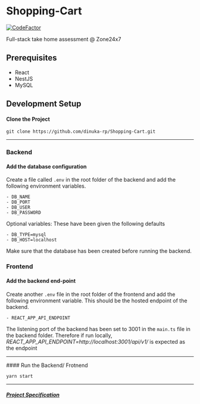 # Shopping-Cart

[![CodeFactor](https://www.codefactor.io/repository/github/dinuka-rp/shopping-cart/badge?s=8bd602f3f7f8c25283b8dbeb5079e9dd11681e75)](https://www.codefactor.io/repository/github/dinuka-rp/shopping-cart)

Full-stack take home assessment @ Zone24x7

## Prerequisites

- React
- NestJS
- MySQL

## Development Setup

#### Clone the Project

`git clone https://github.com/dinuka-rp/Shopping-Cart.git`

<hr/>

### Backend

#### Add the database configuration

Create a file called `.env` in the root folder of the backend and add the following environment variables.

```
- DB_NAME
- DB_PORT
- DB_USER
- DB_PASSWORD
```

Optional variables: These have been given the following defaults

```
- DB_TYPE=mysql
- DB_HOST=localhost
```

Make sure that the database has been created before running the backend.

### Frontend

#### Add the backend end-point

Create another `.env` file in the root folder of the frontend and add the following environment variable. This should be the hosted endpoint of the backend.

```
- REACT_APP_API_ENDPOINT
```

The listening port of the backend has been set to 3001 in the `main.ts` file in the backend folder. Therefore if run locally,
_REACT_APP_API_ENDPOINT=http://localhost:3001/api/v1/_ is expected as the endpoint

<hr/>
#### Run the Backend/ Frotnend

`yarn start`

<!-- > Use --build only when you run it for the first time or if you have made changes to the code

```docker-compose up --build``` -->

<hr/>

##### [Project Specification](https://docs.google.com/document/d/14DZ95y8sMXMlmLBU4mQaHyqW6jXmj2GAj_-MaS4aXLk/edit?ts=5efc5b3a#)
